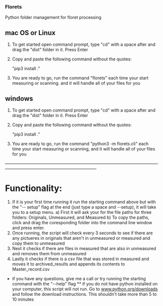 ### Florets
Python folder management for floret processing

## mac OS or Linux
1) To get started open command prompt, type "cd" with a space after and drag the "dist" folder in it. Press Enter
2) Copy and paste the following command without the quotes:

    "pip3 install ."

3) You are ready to go, run the command "florets" each time your start measuring or scanning.
and it will handle all of your files for you


## windows
1) To get started open command prompt, type "cd" with a space after and drag the "dist" folder in it. Press Enter
2) Copy and paste the following command without the quotes:

    "pip3 install ."

3) You are ready to go, run the command "python3 -m florets.cli" each time your start measuring or scanning,
and it will handle all of your files for you



–––––––––––––––––––––––––––––––––––––––––––––––––––––––––––––––––––––––––––––––––––––––––––––––––––––––––––––––––––
# Functionality:
1) If it is your first time running it run the starting command above but with the "-- setup" flag at the end (just type a space and --setup), it will take you to a setup menu.
    a) First it will ask your for the file paths for three folders: Originals, Unmeasured, and Measured
    b) To copy the paths, click and drag the coresponding folder into the command line window and press enter.
2) Once running, the script will check every 3 seconds to see if there are any pictueres in originals that aren't in unmeasured or measured and copy them to unmeasured
3) Next it checks if there are files in measured that are also in unmeasured and removes them from unmeasured
4) Lastly it checks if there is a csv file that was stored in measured and moves it to archived_results and appends its contents to Master_record.csv

* if you have any questions, give me a call or try running the starting command with the "--help" flag
** if you do not have python installed on your computer, this script will not run. Go to www.python.org/downloads and follow the download instructions. This shouldn't take more than 5 to 10 minutes
